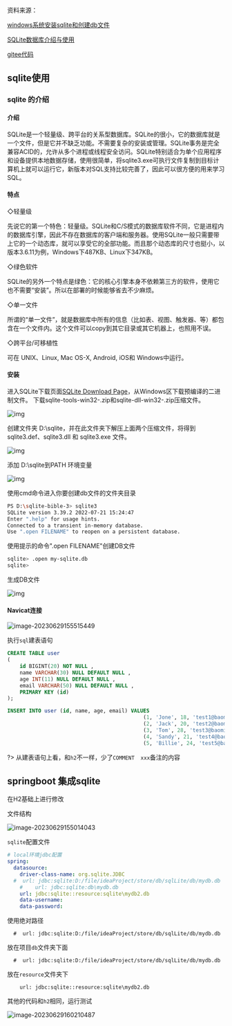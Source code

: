 资料来源：

[windows系统安装sqlite和创建db文件](https://blog.csdn.net/ffyyhh995511/article/details/126270426)

[SQLite数据库介绍与使用](https://blog.csdn.net/cnds123/article/details/129052163)

[gitee代码](https://gitee.com/L10052108/store)


## sqlite使用

### sqlite 的介绍

#### 介绍

SQLite是一个轻量级、跨平台的关系型数据库。SQLite的很小，它的数据库就是一个文件，但是它并不缺乏功能。不需要复杂的安装或管理。SQLite事务是完全兼容ACID的，允许从多个进程或线程安全访问。SQLite特别适合为单个应用程序和设备提供本地数据存储，使用很简单，将sqlite3.exe可执行文件复制到目标计算机上就可以运行它，新版本对SQL支持比较完善了，因此可以很方便的用来学习SQL。

#### 特点

◇轻量级

先说它的第一个特色：轻量级。SQLite和C/S模式的数据库软件不同，它是进程内的数据库引擎，因此不存在数据库的客户端和服务器。使用SQLite一般只需要带上它的一个动态库，就可以享受它的全部功能。而且那个动态库的尺寸也挺小，以版本3.6.11为例，Windows下487KB、Linux下347KB。

◇绿色软件

SQLite的另外一个特点是绿色：它的核心引擎本身不依赖第三方的软件，使用它也不需要“安装”。所以在部署的时候能够省去不少麻烦。

◇单一文件

所谓的“单一文件”，就是数据库中所有的信息（比如表、视图、触发器、等）都包含在一个文件内。这个文件可以copy到其它目录或其它机器上，也照用不误。

◇跨平台/可移植性

可在 UNIX、Linux, Mac OS-X, Android, iOS和 Windows中运行。

#### 安装

进入SQLite下载页面[SQLite Download Page](https://www.sqlite.org/download.html)，从Windows区下载预编译的二进制文件。
下载sqlite-tools-win32-.zip和sqlite-dll-win32-.zip压缩文件。

![img](img\45de42619ab546149e01285ac1c56a85.png)

创建文件夹 D:\sqlite，并在此文件夹下解压上面两个压缩文件，将得到 sqlite3.def、sqlite3.dll 和 sqlite3.exe 文件。

![img](img\5985e215a4c748ef9d8f10353da81d49.png)

添加 D:\sqlite到PATH 环境变量

![img](img\9da95b92144045c299c92f8b4f65f6b0.png)



使用cmd命令进入你要创建db文件的文件夹目录

```bash
PS D:\sqlite-bible-3> sqlite3
SQLite version 3.39.2 2022-07-21 15:24:47
Enter ".help" for usage hints.
Connected to a transient in-memory database.
Use ".open FILENAME" to reopen on a persistent database.
```

使用提示的命令".open FILENAME"创建DB文件

```bash
sqlite> .open my-sqlite.db
sqlite>
```

生成DB文件

![img](img\c811439a91294658a97d910be1089184.png)



#### Navicat连接

![image-20230629155515449](img\image-20230629155515449.png ':size=30%')



执行`sql`建表语句

```sql
CREATE TABLE user
(
    id BIGINT(20) NOT NULL ,
    name VARCHAR(30) NULL DEFAULT NULL ,
    age INT(11) NULL DEFAULT NULL ,
    email VARCHAR(50) NULL DEFAULT NULL ,
    PRIMARY KEY (id)
);

INSERT INTO user (id, name, age, email) VALUES
                                            (1, 'Jone', 18, 'test1@baomidou.com'),
                                            (2, 'Jack', 20, 'test2@baomidou.com'),
                                            (3, 'Tom', 28, 'test3@baomidou.com'),
                                            (4, 'Sandy', 21, 'test4@baomidou.com'),
                                            (5, 'Billie', 24, 'test5@baomidou.com');
```



?> 从建表语句上看，和`h2`不一样，少了`COMMENT  xxx`备注的内容

## springboot 集成sqlite

在H2基础上进行修改

文件结构

![image-20230629155014043](img\image-20230629155014043.png ':size=20%')



`sqlite`配置文件

```yml
# local环境jdbc配置
spring:
  datasource:
    driver-class-name: org.sqlite.JDBC
  #  url: jdbc:sqlite:D:/file/ideaProject/store/db/sqlLite/db/mydb.db
    #    url: jdbc:sqlite:db\mydb.db
    url: jdbc:sqlite::resource:sqlite\mydb2.db
    data-username:
    data-password:
```

使用绝对路径

```
  #  url: jdbc:sqlite:D:/file/ideaProject/store/db/sqlLite/db/mydb.db
```

放在项目`db`文件夹下面

```
  #  url: jdbc:sqlite:D:/file/ideaProject/store/db/sqlLite/db/mydb.db
```

放在`resource`文件夹下

```
    url: jdbc:sqlite::resource:sqlite\mydb2.db
```

其他的代码和`h2`相同，运行测试

![image-20230629160210487](img\image-20230629160210487.png)